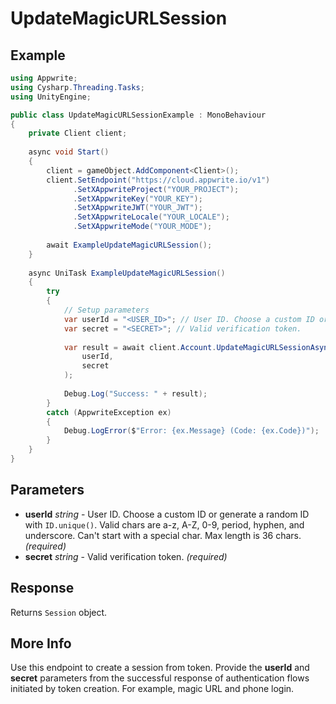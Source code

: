 # UpdateMagicURLSession

## Example

```csharp
using Appwrite;
using Cysharp.Threading.Tasks;
using UnityEngine;

public class UpdateMagicURLSessionExample : MonoBehaviour
{
    private Client client;
    
    async void Start()
    {
        client = gameObject.AddComponent<Client>();
        client.SetEndpoint("https://cloud.appwrite.io/v1")
              .SetXAppwriteProject("YOUR_PROJECT");
              .SetXAppwriteKey("YOUR_KEY");
              .SetXAppwriteJWT("YOUR_JWT");
              .SetXAppwriteLocale("YOUR_LOCALE");
              .SetXAppwriteMode("YOUR_MODE");
        
        await ExampleUpdateMagicURLSession();
    }
    
    async UniTask ExampleUpdateMagicURLSession()
    {
        try
        {
            // Setup parameters
            var userId = "<USER_ID>"; // User ID. Choose a custom ID or generate a random ID with `ID.unique()`. Valid chars are a-z, A-Z, 0-9, period, hyphen, and underscore. Can&#039;t start with a special char. Max length is 36 chars.
            var secret = "<SECRET>"; // Valid verification token.
            
            var result = await client.Account.UpdateMagicURLSessionAsync(
                userId,
                secret
            );
            
            Debug.Log("Success: " + result);
        }
        catch (AppwriteException ex)
        {
            Debug.LogError($"Error: {ex.Message} (Code: {ex.Code})");
        }
    }
}
```

## Parameters

- **userId** *string* - User ID. Choose a custom ID or generate a random ID with `ID.unique()`. Valid chars are a-z, A-Z, 0-9, period, hyphen, and underscore. Can&#039;t start with a special char. Max length is 36 chars. *(required)*
- **secret** *string* - Valid verification token. *(required)*

## Response

Returns `Session` object.
## More Info

Use this endpoint to create a session from token. Provide the **userId** and **secret** parameters from the successful response of authentication flows initiated by token creation. For example, magic URL and phone login.
